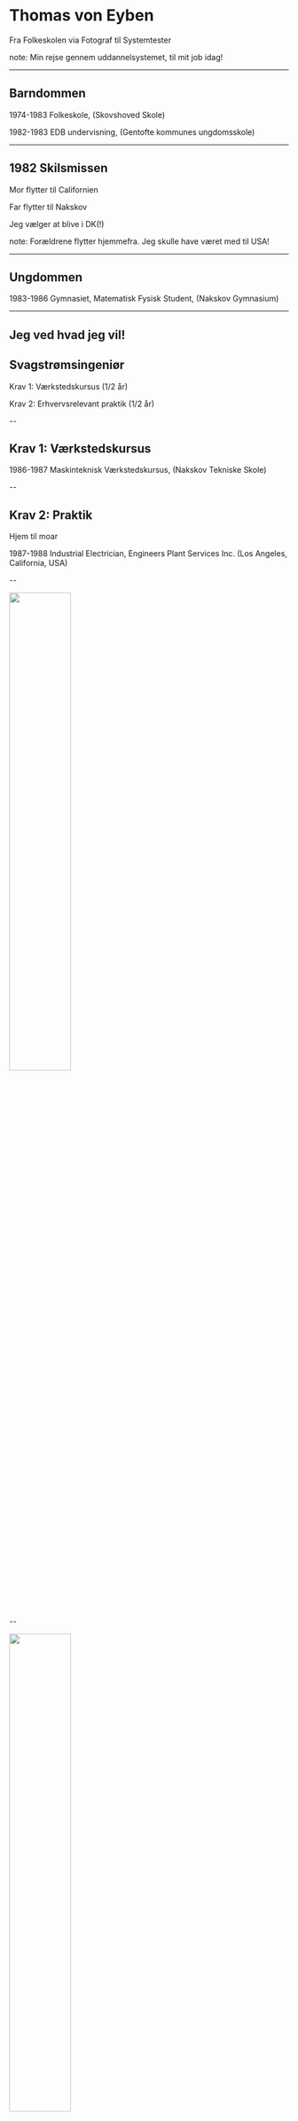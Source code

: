 # Thomas von Eyben
Fra Folkeskolen via Fotograf til Systemtester

note: Min rejse gennem uddannelsystemet, til mit job idag!

---

## Barndommen
1974-1983 Folkeskole, (Skovshoved Skole)
<!-- .element: class="fragment" -->
1982-1983 EDB undervisning, (Gentofte kommunes ungdomsskole)
<!-- .element: class="fragment" -->

---

## 1982 Skilsmissen
Mor flytter til Californien
<!-- .element: class="fragment" -->
Far flytter til Nakskov
<!-- .element: class="fragment" -->
Jeg vælger at blive i DK(!)
<!-- .element: class="fragment" -->

note: Forældrene flytter hjemmefra.
Jeg skulle have været med til USA!

---

## Ungdommen
1983-1986 Gymnasiet, Matematisk Fysisk Student, (Nakskov Gymnasium)
<!-- .element: class="fragment" -->

---

## Jeg ved hvad jeg vil!
## Svagstrømsingeniør
<!-- .element: class="fragment" -->
Krav 1: Værkstedskursus (1/2 år)
<!-- .element: class="fragment" -->
Krav 2: Erhvervsrelevant praktik (1/2 år)
<!-- .element: class="fragment" -->

--

## Krav 1: Værkstedskursus
1986-1987 Maskinteknisk Værkstedskursus, (Nakskov Tekniske Skole)
<!-- .element: class="fragment" -->

--

## Krav 2: Praktik
Hjem til moar
<!-- .element: class="fragment" -->
1987-1988 Industrial Electrician, Engineers Plant Services Inc. (Los Angeles, California, USA)
<!-- .element: class="fragment" -->

--

<img src="img/dale-on-the-floor.jpg" width="47%" height="47%" />

--

<img src="img/dale-on-the-lift.jpg" width="47%" height="47%" />

--

<img src="img/earthquake.jpg" width="100%" height="100%" />

---

## Ingeniør - alligevel ikke
1988 Københavns Teknikum Svagstrømsingeniør
Stopper efter første semester...

---

## Hvad så - et fjumreår...
## ...eller to!
1988 Presseningsfabrik, Polysheet A/S, Herlev
<!-- .element: class="fragment" -->
1989-1990 Dansk P. A. Center, Nørrebro
<!-- .element: class="fragment" -->
1989 Civilforsvarskorpset Middelfart, Værnepligt
<!-- .element: class="fragment" -->
1990 Netto, Lygten Nørrebro
<!-- .element: class="fragment" -->

---

## Jeg ved hvad jeg vil (v2)
## Fotograf
<!-- .element: class="fragment" -->
Krav 1: EFG basisår
<!-- .element: class="fragment" -->
Krav 2: Læreplads
<!-- .element: class="fragment" -->
note: Alt udsolgt = svært

--

## Krav 1: EFG basisår
1991 Grafisk Basisuddannelse FOTO linjen

EFG (Erhvervsfaglige Grunduddannelser, Grafiske Fag)

--

## Krav 2: Læreplads
1991-1994 Fagfotograf Mesterlære, Rigshospitalet
note: Det jeg brænder for. Svært at finde læreplads!

--

<img src="img/diplom.jpg" width="47%" height="47%" />

--

<img src="img/medalje.jpg" width="47%" height="47%" />

---

## Hvad fotograferede jeg
## egentlig på Rigshospitalet?

--

## Hjerte transplantationer
<img src="img/operation-01.jpg" width="40%" height="40%" />
<img src="img/operation-04.jpg" width="40%" height="40%" />

--

## Hjerne operationer
<img src="img/operation-07.jpg" width="32%" height="32%" />
<img src="img/operation-06.jpg" width="32%" height="32%" />
<img src="img/operation-05.jpg" width="32%" height="32%" />

--

## Taler med de levende...
<img src="img/operation-02.jpg" width="60%" height="60%" />

--

## ...Og de døde
<img src="img/operation-08.jpg" width="55%" height="55%" />

--

## Svære reparationer
<img src="img/operation-09.jpg" width="55%" height="55%" />

---

## Første job
1994 Fotograf vikariat, Rigshospitalet
<!-- .element: class="fragment" -->

---

## Andet job
1995-1999 rt Reklamebureau
<!-- .element: class="fragment" -->
* Digital billedbehandler
<!-- .element: class="fragment" -->
* Fotograf
<!-- .element: class="fragment" -->
* IT "R&D"
<!-- .element: class="fragment" -->

--

## Den digitale drøm
<img src="img/rt-avis.jpg"         width="32%" height="32%"  />
<img src="img/rt-blad-forside.jpg" width="32%" height="32%" />
<img src="img/rt-blad-indhold.jpg" width="32%" height="32%" />

---

## Tredie job
2000-? YouSee
<!-- .element: class="fragment" -->
IT Supporter
<!-- .element: class="fragment" -->
...
<!-- .element: class="fragment" -->
Senior Systemtester
<!-- .element: class="fragment" -->

note:TeleDanmark Kabel TV > TDC Kabel TV > OnCable > YouSee > Nuuday

--

## Testlab
<img src="img/stblab.jpg" width="100%" height="100%" />

note: gammelt foto - nu 3 x så stort

---
